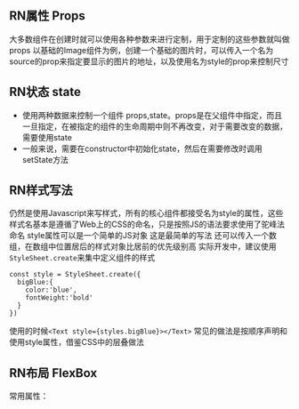 

 ## RN属性 Props
  大多数组件在创建时就可以使用各种参数来进行定制，用于定制的这些参数就叫做props
  以基础的Image组件为例，创建一个基础的图片时，可以传入一个名为source的prop来指定要显示的图片的地址，以及使用名为style的prop来控制尺寸
 ## RN状态 state
  - 使用两种数据来控制一个组件 props,state。props是在父组件中指定，而且一旦指定，在被指定的组件的生命周期中则不再改变，对于需要改变的数据，需要使用state
  - 一般来说，需要在constructor中初始化state，然后在需要修改时调用setState方法

 ## RN样式写法
 仍然是使用Javascript来写样式，所有的核心组件都接受名为style的属性，这些样式名基本是遵循了Web上的CSS的命名，只是按照JS的语法要求使用了驼峰法命名
 style属性可以是一个简单的JS对象 这是最简单的写法 还可以传入一个数组，在数组中位置居后的样式对象比居前的优先级别高
 实际开发中，建议使用`StyleSheet.create`来集中定义组件的样式
 ```
 const style = StyleSheet.create({
   bigBlue:{
     color:'blue',
     fontWeight:'bold'
   }
 })
 ```
 使用的时候`<Text style={styles.bigBlue}></Text>`
 常见的做法是按顺序声明和使用style属性，借鉴CSS中的层叠做法


  ## RN布局 FlexBox
  常用属性：  